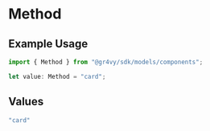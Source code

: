 # Method

## Example Usage

```typescript
import { Method } from "@gr4vy/sdk/models/components";

let value: Method = "card";
```

## Values

```typescript
"card"
```